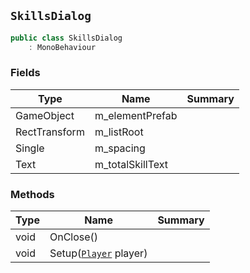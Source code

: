 ## `SkillsDialog`

```csharp
public class SkillsDialog
    : MonoBehaviour
```

### Fields

| Type | Name | Summary | 
| --- | --- | --- | 
| GameObject | m_elementPrefab |  | 
| RectTransform | m_listRoot |  | 
| Single | m_spacing |  | 
| Text | m_totalSkillText |  | 


### Methods

| Type | Name | Summary | 
| --- | --- | --- | 
| void | OnClose() |  | 
| void | Setup([`Player`](./Player.md) player) |  | 


